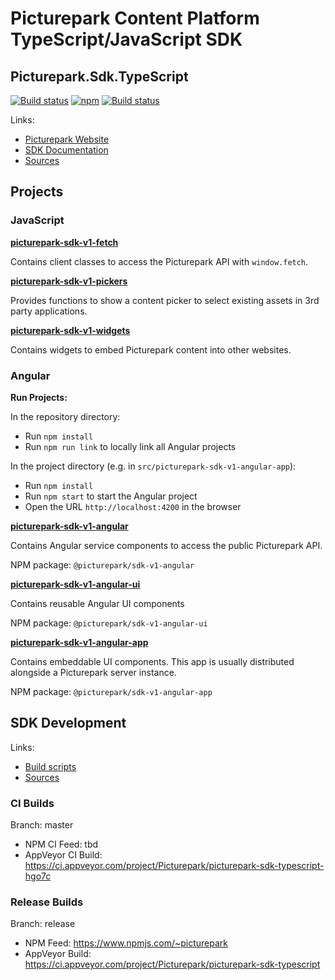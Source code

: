 # Picturepark Content Platform TypeScript/JavaScript SDK
## Picturepark.Sdk.TypeScript

[![Build status](https://img.shields.io/appveyor/ci/Picturepark/picturepark-sdk-typescript.svg?label=build)](https://ci.appveyor.com/project/Picturepark/picturepark-sdk-typescript)
[![npm](https://img.shields.io/npm/v/@picturepark/sdk-v1-angular.svg)](https://www.npmjs.com/~picturepark)
[![Build status](https://img.shields.io/appveyor/ci/Picturepark/picturepark-sdk-typescript-hgo7c.svg?label=CI+build)](https://ci.appveyor.com/project/Picturepark/picturepark-sdk-typescript-hgo7c)

Links:

- [Picturepark Website](https://picturepark.com/)
- [SDK Documentation](docs/README.md)
- [Sources](src/)

## Projects

### JavaScript

**[picturepark-sdk-v1-fetch](docs/picturepark-sdk-v1-fetch/README.md)**

Contains client classes to access the Picturepark API with `window.fetch`. 

**[picturepark-sdk-v1-pickers](docs/picturepark-sdk-v1-pickers/README.md)**

Provides functions to show a content picker to select existing assets in 3rd party applications.

**[picturepark-sdk-v1-widgets](docs/picturepark-sdk-v1-widgets/README.md)**

Contains widgets to embed Picturepark content into other websites.

### Angular

**Run Projects:**

In the repository directory:

- Run `npm install`
- Run `npm run link` to locally link all Angular projects

In the project directory (e.g. in `src/picturepark-sdk-v1-angular-app`):

- Run `npm install`
- Run `npm start` to start the Angular project
- Open the URL `http://localhost:4200` in the browser

**[picturepark-sdk-v1-angular](docs/picturepark-sdk-v1-angular/README.md)** 

Contains Angular service components to access the public Picturepark API.

NPM package: `@picturepark/sdk-v1-angular`

**[picturepark-sdk-v1-angular-ui](docs/picturepark-sdk-v1-angular-ui/README.md)** 

Contains reusable Angular UI components

NPM package: `@picturepark/sdk-v1-angular-ui`

**[picturepark-sdk-v1-angular-app](docs/picturepark-sdk-v1-angular-app/README.md)** 

Contains embeddable UI components. This app is usually distributed alongside a Picturepark server instance.

NPM package: `@picturepark/sdk-v1-angular-app`

## SDK Development

Links: 

- [Build scripts](SCRIPTS.md)
- [Sources](src/)

### CI Builds

Branch: master

- NPM CI Feed: tbd
- AppVeyor CI Build: https://ci.appveyor.com/project/Picturepark/picturepark-sdk-typescript-hgo7c

### Release Builds

Branch: release

- NPM Feed: https://www.npmjs.com/~picturepark
- AppVeyor Build: https://ci.appveyor.com/project/Picturepark/picturepark-sdk-typescript
